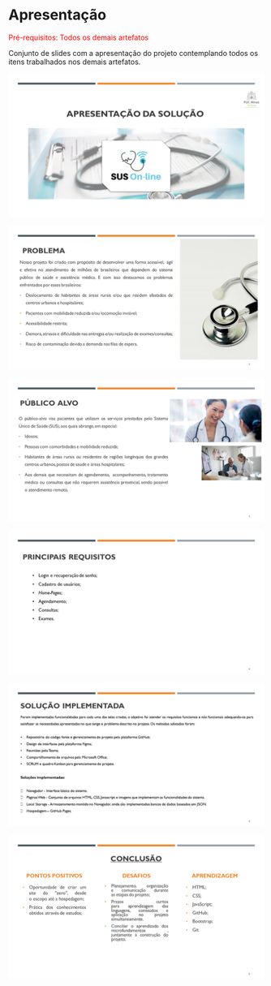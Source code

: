 # Apresentação

<span style="color:red">Pré-requisitos: Todos os demais artefatos</span>

Conjunto de slides com a apresentação do projeto contemplando todos os itens trabalhados nos demais artefatos.

![alt text](/docs/img/slides/Slide1.PNG)

![alt text](/docs/img/slides/Slide2.PNG)

![alt text](/docs/img/slides/Slide3.PNG)

![alt text](/docs/img/slides/Slide4.PNG)

![alt text](/docs/img/slides/Slide5.PNG)

![alt text](/docs/img/slides/Slide6.PNG)


